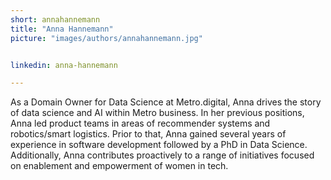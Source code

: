 ```yaml
---
short: annahannemann
title: "Anna Hannemann"
picture: "images/authors/annahannemann.jpg"


linkedin: anna-hannemann

---
```


­As a Domain Owner for Data Science at Metro.digital, Anna drives the story of data science and AI within Metro business. In her previous positions, Anna led product teams in areas of recommender systems and robotics/smart logistics. Prior to that, Anna gained several years of experience in software development followed by a PhD in Data Science. Additionally, Anna contributes proactively to a range of initiatives focused on enablement and empowerment of women in tech.